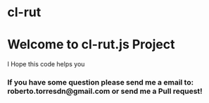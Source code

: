 cl-rut
======
<h1>Welcome to cl-rut.js Project</h1>
<p>I Hope this code helps you</p>
<h3>If you have some question please send me a email to: roberto.torresdn@gmail.com or send me a Pull request!</h3>